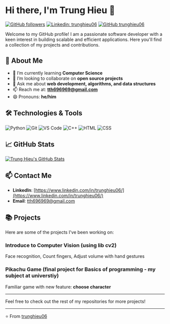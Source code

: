 # Hi there, I'm Trung Hieu 👋

[![GitHub followers](https://img.shields.io/github/followers/trunghieu06?label=Follow&style=social)](https://github.com/trunghieu06?tab=followers)
[![Linkedin: trunghieu06](https://img.shields.io/badge/-trunghieu06-blue?style=flat-square&logo=Linkedin&logoColor=white&link=https://www.linkedin.com/in/trunghieu06/)](https://www.linkedin.com/in/trunghieu06/)
[![GitHub trunghieu06](https://img.shields.io/github/stars/trunghieu06?affiliations=OWNER%2CCOLLABORATOR&style=social)](https://github.com/trunghieu06)

Welcome to my GitHub profile! I am a passionate software developer with a keen interest in building scalable and efficient applications. Here you'll find a collection of my projects and contributions.

## 🚀 About Me

- 🌱 I’m currently learning **Computer Science**
- 👯 I’m looking to collaborate on **open source projects**
- 💬 Ask me about **web development, algorithms, and data structures**
- 📫 Reach me at: **tth696969@gmail.com**
- 😄 Pronouns: **he/him**

## 🛠️ Technologies & Tools

![Python](https://img.shields.io/badge/-Python-333333?style=flat&logo=python)
![Git](https://img.shields.io/badge/-Git-333333?style=flat&logo=git)
![VS Code](https://img.shields.io/badge/-VS%20Code-333333?style=flat&logo=visual-studio-code)
![C++](https://img.shields.io/badge/-C++-333333?style=flat&logo=cplusplus)
![HTML](https://img.shields.io/badge/-HTML-333333?style=flat&logo=html5)
![CSS](https://img.shields.io/badge/-CSS-333333?style=flat&logo=css3)

## 📈 GitHub Stats

[![Trung Hieu's GitHub Stats](https://github-readme-stats.vercel.app/api?username=trunghieu06&show_icons=true&hide_border=true)](https://github.com/trunghieu06)

## 📫 Contact Me

- **LinkedIn**: [https://www.linkedin.com/in/trunghieu06/](https://www.linkedin.com/in/trunghieu06/)
- **Email**: [tth696969@gmail.com](mailto:tth696969@gmail.com)

## 📚 Projects

Here are some of the projects I've been working on:

### Introduce to Computer Vision (using lib cv2)
Face recognition, Count fingers, Adjust volume with hand gestures

### Pikachu Game (final project for Basics of programming - my subject at universtiy)
Familiar game with new feature: **choose character** 

---

Feel free to check out the rest of my repositories for more projects!

---

⭐️ From [trunghieu06](https://github.com/trunghieu06)
